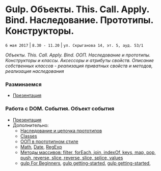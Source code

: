 #  Gulp. Объекты. This. Call. Apply. Bind. Наследование. Прототипы. Конструкторы.
`6 мая 2017` | `8.30 - 11.20` | `ул. Скрыганова 14, эт. 5, ауд. 53/1`

_Объекты. This. Call. Apply. Bind. ООП. Наследование и прототипы. Конструкторы и классы. Аксессоры и атрибуты свойств. Описание собственных классов - реализация приватных свойств и методов, реализация наследования_

### Разминаемся
* [Презентация](https://github.com/LisKorzun/learning-js__from-scratch-to-expert/blob/master/seminar_05/lecture/presentation/JS11_1_Questions.pdf)

### Работа с DOM. События. Объект события
* [Презентация](https://github.com/LisKorzun/learning-js__from-scratch-to-expert/blob/master/seminar_05/lecture/presentation/JS12_OOP_sh.pdf)
* Дополнительно:
    * [Наследование и цепочка прототипов](https://developer.mozilla.org/ru/docs/Web/JavaScript/Inheritance_and_the_prototype_chain)
    * [Classes](https://developer.mozilla.org/ru/docs/Web/JavaScript/Reference/Classes)
    * [ООП в прототипном стиле](https://learn.javascript.ru/prototypes)
    * [Math](https://developer.mozilla.org/ru/docs/Web/JavaScript/Reference/Global_Objects/Math),
    [Date](https://developer.mozilla.org/ru/docs/Web/JavaScript/Reference/Global_Objects/Date),
    [RegExp](https://developer.mozilla.org/ru/docs/Web/JavaScript/Reference/Global_Objects/RegExp)
    * [Методы массивов: filter, forEach, join, indexOf, keys, map, pop, push, reverse, slice, reverse, slice, splice, values](https://developer.mozilla.org/en-US/docs/Web/JavaScript/Reference/Global_Objects/Array)
    * [gulp For Beginners](https://css-tricks.com/gulp-for-beginners/),
    [gulp getting-started](https://markgoodyear.com/2014/01/getting-started-with-gulp/),
    [gulp getting-started](https://semaphoreci.com/community/tutorials/getting-started-with-gulp-js),
